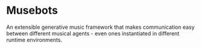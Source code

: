 # Musebots
An extensible generative music framework that makes communication easy between different musical agents - even ones instantiated in different runtime environments.
